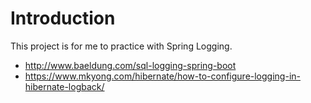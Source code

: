 # Introduction
This project is for me to practice with Spring Logging.

- http://www.baeldung.com/sql-logging-spring-boot
- https://www.mkyong.com/hibernate/how-to-configure-logging-in-hibernate-logback/